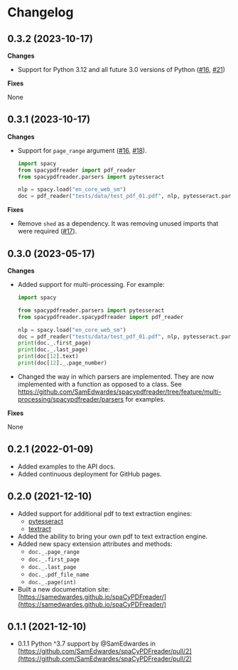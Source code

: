 # Changelog

## 0.3.2 (2023-10-17)

**Changes**

- Support for Python 3.12 and all future 3.0 versions of Python ([#16](https://github.com/SamEdwardes/spacypdfreader/issues/16), [#21](https://github.com/SamEdwardes/spacypdfreader/issues/21))

**Fixes**

None

## 0.3.1 (2023-10-17)

**Changes**

- Support for `page_range` argument ([#16](https://github.com/SamEdwardes/spacypdfreader/issues/16), [#18](https://github.com/SamEdwardes/spacypdfreader/issues/18)).

    ```python
    import spacy
    from spacypdfreader import pdf_reader
    from spacypdfreader.parsers import pytesseract

    nlp = spacy.load("en_core_web_sm")
    doc = pdf_reader("tests/data/test_pdf_01.pdf", nlp, pytesseract.parser, n_processes=4, page_range=(2, 3))
    ```

**Fixes**

- Remove `shed` as a dependency. It was removing unused imports that were required ([#17](https://github.com/SamEdwardes/spacypdfreader/issues/17)).

## 0.3.0 (2023-05-17)

**Changes**

- Added support for multi-processing. For example:

    ```python
    import spacy

    from spacypdfreader.parsers import pytesseract
    from spacypdfreader.spacypdfreader import pdf_reader

    nlp = spacy.load("en_core_web_sm")
    doc = pdf_reader("tests/data/test_pdf_01.pdf", nlp, pytesseract.parser, n_processes=4)
    print(doc._.first_page)
    print(doc._.last_page)
    print(doc[12].text)
    print(doc[12]._.page_number)
    ```

- Changed the way in which parsers are implemented. They are now implemented with a function as opposed to a class. See <https://github.com/SamEdwardes/spacypdfreader/tree/feature/multi-processing/spacypdfreader/parsers> for examples.

**Fixes**

None

## 0.2.1 (2022-01-09)

- Added examples to the API docs.
- Added continuous deployment for GitHub pages.

## 0.2.0 (2021-12-10)

- Added support for additional pdf to text extraction engines:
    - [pytesseract](https://pypi.org/project/pytesseract/)
    - [textract](https://textract.readthedocs.io/en/stable/index.html)
- Added the ability to bring your own pdf to text extraction engine.
- Added new spacy extension attributes and methods:
    - `doc._.page_range`
    - `doc._.first_page`
    - `doc._.last_page`
    - `doc._.pdf_file_name`
    - `doc._.page(int)`
- Built a new documentation site: [https://samedwardes.github.io/spaCyPDFreader/](https://samedwardes.github.io/spaCyPDFreader/)

## 0.1.1 (2021-12-10)

- 0.1.1 Python ^3.7 support by @SamEdwardes in [https://github.com/SamEdwardes/spaCyPDFreader/pull/2](https://github.com/SamEdwardes/spaCyPDFreader/pull/2)
